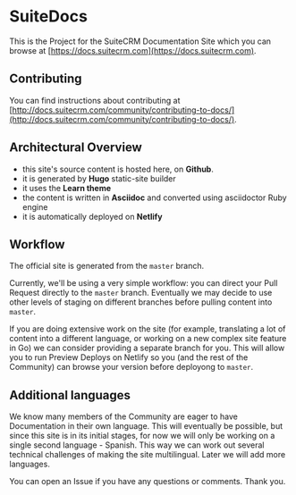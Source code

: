 # SuiteDocs

This is the Project for the SuiteCRM Documentation Site which you can browse at [https://docs.suitecrm.com](https://docs.suitecrm.com).

## Contributing

You can find instructions about contributing at [http://docs.suitecrm.com/community/contributing-to-docs/](http://docs.suitecrm.com/community/contributing-to-docs/).

## Architectural Overview

- this site's source content is hosted here, on **Github**.
- it is generated by **Hugo** static-site builder
- it uses the **Learn theme**
- the content is written in **Asciidoc** and converted using asciidoctor Ruby engine
- it is automatically deployed on **Netlify**

## Workflow

The official site is generated from the `master` branch.

Currently, we'll be using a very simple workflow: you can direct your Pull Request directly to the `master` branch. Eventually we may decide to use other levels of staging on different branches before pulling content into `master`.

If you are doing extensive work on the site (for example, translating a lot of content into a different language, or working on a new complex site feature in Go) we can consider providing a separate branch for you. This will allow you to run Preview Deploys on Netlify so you (and the rest of the Community) can browse your version before deployong to `master`.

## Additional languages

We know many members of the Community are eager to have Documentation in their own language. This will eventually be possible, but since this site is in its initial stages, for now we will only be working on a single second language - Spanish. This way we can work out several technical challenges of making the site multilingual. Later we will add more languages. 

You can open an Issue if you have any questions or comments. Thank you.
